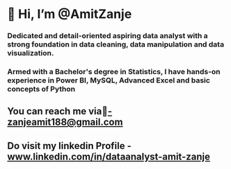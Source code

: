 # 👋 Hi, I’m @AmitZanje
### Dedicated and detail-oriented aspiring data analyst with a strong foundation in data cleaning, data manipulation and data visualization. 
### Armed with a Bachelor's degree in Statistics, I have hands-on experience in Power BI, MySQL, Advanced Excel and basic concepts of Python

## You can reach me via📩-zanjeamit188@gmail.com
## Do visit my linkedin Profile - www.linkedin.com/in/dataanalyst-amit-zanje

